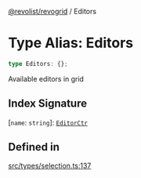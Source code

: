 [@revolist/revogrid](README.md) / Editors

# Type Alias: Editors

```ts
type Editors: {};
```

Available editors in grid

## Index Signature

 \[`name`: `string`\]: [`EditorCtr`](TypeAlias.EditorCtr.md)

## Defined in

[src/types/selection.ts:137](https://github.com/revolist/revogrid/blob/7d79cd09d43b75b81712fd40eaf892d3b6da4928/src/types/selection.ts#L137)
